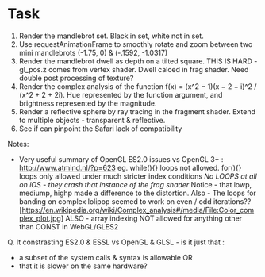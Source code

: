 Task
====

1. Render the mandlebrot set. Black in set, white not in set.
2. Use requestAnimationFrame to smoothly rotate and zoom between two mini mandlebrots (-1.75, 0) & (-.1592, -1.0317)
3. Render the mandlebrot dwell as depth on a tilted square. THIS IS HARD - gl_pos.z comes from vertex shader. Dwell calced in frag shader. Need double post processing of texture?
4. Render the complex analysis of the function f(x) = (x^2 − 1)(x − 2 − i)^2 / (x^2 + 2 + 2i). Hue represented by the function argument, and brightness represented by the magnitude.
5. Render a reflective sphere by ray tracing in the fragment shader. Extend to multiple objects - transparent & reflective.
6. See if can pinpoint the Safari lack of compatibility

Notes:
- Very useful summary of OpenGL ES2.0 issues vs OpenGL 3+ : http://www.atmind.nl/?p=623
eg. while(){} loops not allowed. for(){} loops only allowed under much stricter index conditions
*No LOOPS at all on iOS - they crash that instance of the frag shader*
Notice - that lowp, mediump, highp made a difference to the distortion.
Also - The loops for banding on complex lolipop seemed to work on even / odd iterations??
[https://en.wikipedia.org/wiki/Complex_analysis#/media/File:Color_complex_plot.jpg]
ALSO - array indexing NOT allowed for anything other than CONST in WebGL/GLES2

Q. It constrasting ES2.0 & ESSL vs OpenGL & GLSL - is it just that :
 - a subset of the system calls & syntax is allowable OR
 - that it is slower on the same hardware?


